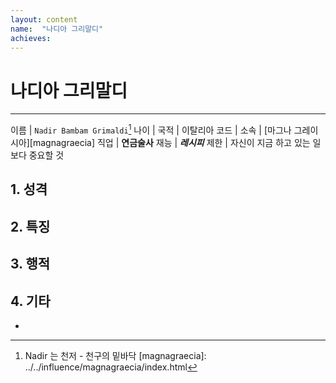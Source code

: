 ```yaml
---
layout: content
name:  "나디아 그리말디"
achieves:
---
```

# 나디아 그리말디
---
>  

이름 | `Nadir Bambam Grimaldi`[^name]
나이 |
국적 | 이탈리아
코드 |
소속 | [마그나 그레이시아][magnagraecia]
직업 | **연금술사**
재능 | ***레시피***
제한 | 자신이 지금 하고 있는 일보다 중요할 것

## 1. 성격


## 2. 특징


## 3. 행적


## 4. 기타
-

[^name]: Nadir 는 천저 - 천구의 밑바닥
[magnagraecia]: ../../influence/magnagraecia/index.html
